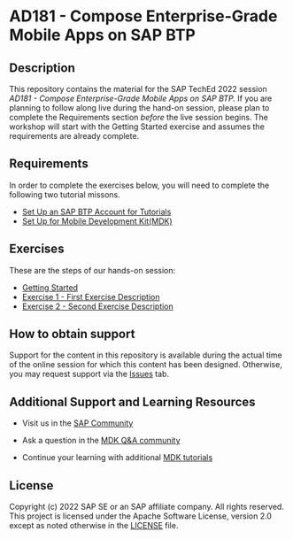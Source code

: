 # AD181 - Compose Enterprise-Grade Mobile Apps on SAP BTP

## Description

This repository contains the material for the SAP TechEd 2022 session *AD181 - Compose Enterprise-Grade Mobile Apps on SAP BTP.*  If you are planning to follow along live during the hand-on session, please plan to complete the Requirements section *before* the live session begins.  The workshop will start with the Getting Started exercise and assumes the requirements are already complete.

## Requirements

In order to complete the exercises below, you will need to complete the following two tutorial missons.  

* [Set Up an SAP BTP Account for Tutorials](https://developers.sap.com/group.btp-setup.html)
* [Set Up for Mobile Development Kit(MDK)](https://developers.sap.com/group.mobile-dev-kit-setup.html)

## Exercises

These are the steps of our hands-on session:

- [Getting Started](exercises/ex0/)
- [Exercise 1 - First Exercise Description](exercises/ex1/)
- [Exercise 2 - Second Exercise Description](exercises/ex2/)

## How to obtain support

Support for the content in this repository is available during the actual time of the online session for which this content has been designed. Otherwise, you may request support via the [Issues](../../issues) tab.

## Additional Support and Learning Resources

- Visit us in the [SAP Community](https://community.sap.com/topics/mobile-technology)

- Ask a question in the [MDK Q&A community](https://answers.sap.com/tags/73555000100800001081)

- Continue your learning with additional [MDK tutorials](https://help.sap.com/doc/f53c64b93e5140918d676b927a3cd65b/Cloud/en-US/docs-en/guides/getting-started/mdk/overview.html#tutorials)

## License
Copyright (c) 2022 SAP SE or an SAP affiliate company. All rights reserved. This project is licensed under the Apache Software License, version 2.0 except as noted otherwise in the [LICENSE](LICENSES/Apache-2.0.txt) file.
